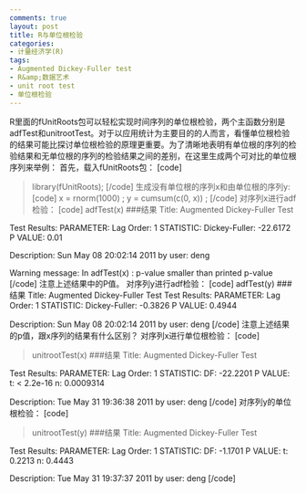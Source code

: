 ```yaml
---
comments: true
layout: post
title: R与单位根检验
categories:
- 计量经济学(R)
tags:
- Augmented Dickey-Fuller test
- R&amp;数据艺术
- unit root test
- 单位根检验
---
```


R里面的fUnitRoots包可以轻松实现时间序列的单位根检验，两个主函数分别是adfTest和unitrootTest。对于以应用统计为主要目的的人而言，看懂单位根检验的结果可能比探讨单位根检验的原理更重要。为了清晰地表明有单位根的序列的检验结果和无单位根的序列的检验结果之间的差别，在这里生成两个可对比的单位根序列来举例：
首先，载入fUnitRoots包：
[code]
>library(fUnitRoots);
[/code]
生成没有单位根的序列x和由单位根的序列y:
[code]
>x = rnorm(1000) ;
>y = cumsum(c(0, x)) ;
[/code]
对序列x进行adf检验：
[code]
>adfTest(x)
###结果
Title:
Augmented Dickey-Fuller Test

Test Results:
PARAMETER:
Lag Order: 1
STATISTIC:
Dickey-Fuller: -22.6172
P VALUE:
0.01 

Description:
Sun May 08 20:02:14 2011 by user: deng

Warning message:
In adfTest(x) : p-value smaller than printed p-value
[/code]
注意上述结果中的P值。
对序列y进行adf检验：
[code]
adfTest(y) 
###结果
Title:
Augmented Dickey-Fuller Test
Test Results:
PARAMETER:
Lag Order: 1
STATISTIC:
Dickey-Fuller: -0.3826
P VALUE:
0.4944 

Description:
Sun May 08 20:02:14 2011 by user: deng
[/code]
注意上述结果的p值，跟x序列的结果有什么区别？
对序列x进行单位根检验：
[code]
>unitrootTest(x)
###结果
Title:
 Augmented Dickey-Fuller Test

Test Results:
PARAMETER:
Lag Order: 1
STATISTIC:
DF: -22.2201
P VALUE:
t: < 2.2e-16 
n: 0.0009314 

Description:
Tue May 31 19:36:38 2011 by user: deng
[/code]
对序列y的单位根检验：
[code]
> unitrootTest(y)
###结果
Title:
Augmented Dickey-Fuller Test

Test Results:
PARAMETER:
Lag Order: 1
STATISTIC:
DF: -1.1701
P VALUE:
t: 0.2213 
n: 0.4443 

Description:
Tue May 31 19:37:37 2011 by user: deng
[/code]

